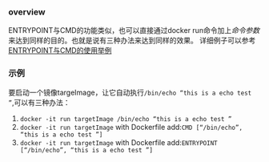
### overview
ENTRYPOINT与CMD的功能类似，也可以直接通过docker run命令加上*命令参数*来达到同样的目的。也就是说有三种办法来达到同样的效果。
详细例子可以参考[ENTRYPOINT与CMD的使用举例](http://cloud.51cto.com/art/201411/457338.htm)

### 示例
要启动一个镜像targeImage，让它自动执行`/bin/echo “this is a echo test ”`,可以有三种办法：

1. `docker -it run targetImage /bin/echo “this is a echo test ”`
2. `docker -it run targetImage` with Dockerfile add:`CMD [“/bin/echo”, “this is a echo test ”] `
3. `docker -it run targetImage` with Dockerfile add:`ENTRYPOINT [“/bin/echo”, “this is a echo test ”] `
